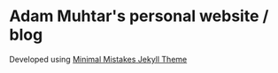 # Adam Muhtar's personal website / blog

Developed using [Minimal Mistakes Jekyll Theme](https://mmistakes.github.io/minimal-mistakes/)
